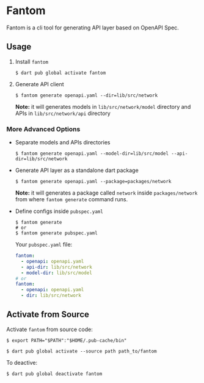 # Fantom

Fantom is a cli tool for generating API layer based on OpenAPI Spec.


## Usage
1. Install `fantom`
    ```shell
    $ dart pub global activate fantom
    ```
2. Generate API client
    ```shell
    $ fantom generate openapi.yaml --dir=lib/src/network 
    ```
   **Note:** it will generates models in `lib/src/network/model` directory and APIs in `lib/src/network/api` directory
    
### **More Advanced Options**

- Separate models and APIs directories
    ```shell
    $ fantom generate openapi.yaml --model-dir=lib/src/model --api-dir=lib/src/network
    ```    
- Generate API layer as a standalone dart package
    ```shell
    $ fantom generate openapi.yaml --package=packages/network
    ```
    
    **Note:** it will generates a package called `network` inside `packages/network` from where `fantom generate` command runs.
    
 - Define configs inside `pubspec.yaml`
     ```shell
    $ fantom generate 
    # or
    $ fantom generate pubspec.yaml
    ```
    Your `pubspec.yaml` file:
    ```yaml
    fantom:
      - openapi: openapi.yaml   
      - api-dir: lib/src/network
      - model-dir: lib/src/model
    # or
    fantom: 
      - openapi: openapi.yaml
      - dir: lib/src/network
    ```        

## Activate from Source
Activate `fantom` from source code:

```shell
$ export PATH="$PATH":"$HOME/.pub-cache/bin"

$ dart pub global activate --source path path_to/fantom
```

To deactive:
```bash
$ dart pub global deactivate fantom
```
